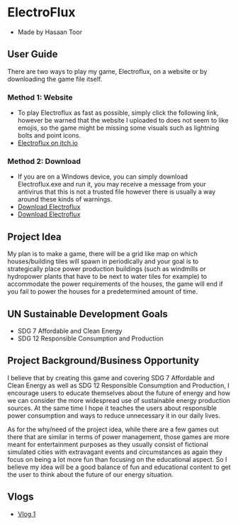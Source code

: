 # ElectroFlux
* Made by Hasaan Toor

## User Guide
There are two ways to play my game, Electroflux, on a website or by downloading the game file itself.

### Method 1: Website
- To play Electroflux as fast as possible, simply click the following link, however be warned that the website I uploaded to does not seem to like emojis, so the game might be missing some visuals such as lightning bolts and point icons.
- [Electroflux on itch.io](https://toors.itch.io/electroflux)

### Method 2: Download
- If you are on a Windows device, you can simply download Electroflux.exe and run it, you may receive a message from your antivirus that this is not a trusted file however there is usually a way around these kinds of warnings.
- [Download Electroflux](https://github.com/HasaanToor/Electroflux/blob/main/Electroflux.exe "download")
- <a id="raw-url" href="https://raw.githubusercontent.com/HasaanToor/Electroflux/master/Electroflux.exe">Download Electroflux</a>

## Project Idea
My plan is to make a game, there will be a grid like map on which houses/building tiles will spawn in periodically and your goal is to strategically place power production buildings (such as windmills or hydropower plants that have to be next to water tiles for example) to accommodate the power requirements of the houses, the game will end if you fail to power the houses for a predetermined amount of time.

## UN Sustainable Development Goals
* SDG 7 Affordable and Clean Energy
* SDG 12 Responsible Consumption and Production

## Project Background/Business Opportunity
I believe that by creating this game and covering SDG 7 Affordable and Clean Energy as well as SDG 12 Responsible Consumption and Production, I encourage users to educate themselves about the future of energy and how we can consider the more widespread use of sustainable energy production sources. At the same time I hope it teaches the users about responsible power consumption and ways to reduce unnecessary it in our daily lives. 

As for the why/need of the project idea, while there are a few games out there that are similar in terms of power management, those games are more meant for entertainment purposes as they usually consist of fictional simulated cities with extravagant events and circumstances as again they focus on being a lot more fun than focusing on the educational aspect. So I believe my idea will be a good balance of fun and educational content to get the user to think about the future of our energy situation.

## Vlogs
* [Vlog 1](https://www.youtube.com/watch?v=Sjh5V35J60k)
